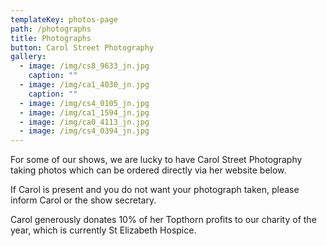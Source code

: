 ```yaml
---
templateKey: photos-page
path: /photographs
title: Photographs
button: Carol Street Photography
gallery:
  - image: /img/cs8_9633_jn.jpg
    caption: ""
  - image: /img/ca1_4030_jn.jpg
    caption: ""
  - image: /img/cs4_0105_jn.jpg
  - image: /img/ca1_1594_jn.jpg
  - image: /img/ca0_4113_jn.jpg
  - image: /img/cs4_0394_jn.jpg
---
```

For some of our shows, we are lucky to have Carol Street Photography taking photos which can be ordered directly via her website below. 

If Carol is present and you do not want your photograph taken, please inform Carol or the show secretary. 

Carol generously donates 10% of her Topthorn profits to our charity of the year, which is currently St Elizabeth Hospice.